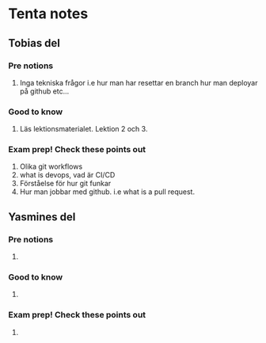 # Tenta notes

## Tobias del
### Pre notions
1. Inga tekniska frågor i.e hur man har resettar en branch hur man deployar på github etc...

### Good to know
1. Läs lektionsmaterialet. Lektion 2 och 3. 


### Exam prep! Check these points out 
1. Olika git workflows
2. what is devops, vad är CI/CD
3. Förståelse för hur git funkar 
4. Hur man jobbar med github. i.e what is a pull request.



## Yasmines del
### Pre notions
1.

### Good to know
1.

### Exam prep! Check these points out 
1.